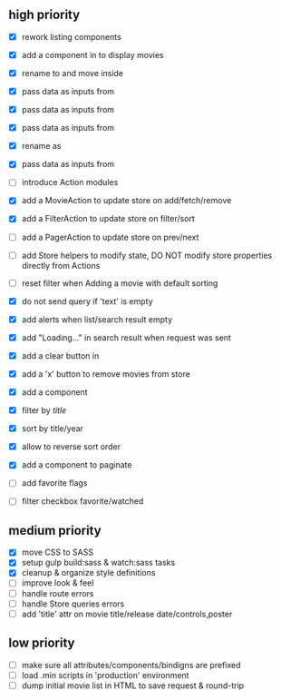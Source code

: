 ## high priority

- [x] rework listing components
 - [x] add a <movy-grid> component in <movy-list> to display movies
 - [x] rename <movy-list-item> to <movy-grid-item> and move inside <movy-grid>
 - [x] pass <movy-grid>   data as inputs from <movy-list>
 - [x] pass <movy-filter> data as inputs from <movy-list>
 - [x] pass <movy-pager>  data as inputs from <movy-list>
 - [x] rename <movy-filter-sort-control> as <movy-sort-control>
 - [x] pass <movy-sort-control> data as inputs from <movy-list>

- [ ] introduce Action modules
 - [x] add a MovieAction to update store on add/fetch/remove
 - [x] add a FilterAction to update store on filter/sort
 - [ ] add a PagerAction to update store on prev/next
 - [ ] add Store helpers to modify state, DO NOT modify store properties
 directly from Actions

- [ ] reset filter when Adding a movie with default sorting
- [x] do not send query if 'text' is empty

- [x] add alerts when list/search result empty
- [x] add "Loading..." in search result when request was sent
- [x] add a clear button in <movy-search>

- [x] add a 'x' button to remove movies from store

- [x] add a <movy-list-filter> component
 - [x] filter by *title*
 - [x] sort by title/year
 - [x] allow to reverse sort order
- [x] add a <movy-list-pager>  component to paginate

- [ ] add favorite flags
- [ ] filter checkbox favorite/watched

## medium priority

- [x] move CSS to SASS
- [x] setup gulp build:sass & watch:sass tasks
- [x] cleanup & organize style definitions
- [ ] improve look & feel
- [ ] handle route errors
- [ ] handle Store queries errors
- [ ] add 'title' attr on movie title/release date/controls,poster

## low priority

- [ ] make sure all attributes/components/bindigns are prefixed
- [ ] load .min scripts in 'production' environment
- [ ] dump initial movie list in HTML to save request & round-trip
